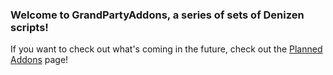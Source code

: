 ### Welcome to GrandPartyAddons, a series of sets of Denizen scripts!

If you want to check out what's coming in the future, check out the [Planned Addons](../PLANNED_ADDONS.md) page!
